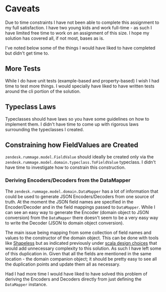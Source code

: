 # Caveats

Due to time constraints I have not been able to complete this assignment to my full satisfaction. I have two young kids and work full-time - as such I have limited free time to work on an assignment of this size. I hope my solution has covered all, if not most, bases as is.

I've noted below some of the things I would have liked to have completed but didn't get time to.

## More Tests

While I do have unit tests (example-based and property-based) I wish I had time to test more things. I would specially have liked to have written tests around the cli portion of the solution.

## Typeclass Laws

Typeclasses should have laws so you have some guidelines on how to implement them. I didn't have time to come up with rigorous laws surrounding the typeclasses I created.

## Constraining how FieldValues are Created

`zendesk.rummage.model.FieldValue` should ideally be created only via the `zendesk.rummage.model.domain.typeclass.ToFieldValue` typeclass. I didn't have time to investigate how to constrain this construction.


### Deriving Encoders/Decoders from the DataMapper

The `zendesk.rummage.model.domain.DataMapper` has a lot of information that could be used to generate JSON Encoders/Decoders from one source of truth. At the moment the JSON field names are specified in the Encoder/Decoder and in the field mappings passed to `DataMapper`. While I can see an easy way to generate the Encoder (domain object to JSON conversion) from the `DataMapper` there doesn't seem to be a very easy way to write the Decoder (JSON to domain object conversion).

The main issue being mapping from some collection of field names and values to the constructor of the domain object. This can be done with tools like [Shapeless](https://github.com/milessabin/shapeless) but as indicated previously under [scala design choices](scala-design-choices.md#shapeless) that would add unnecessary complexity to this solution. As such I have left some of this duplication in. Given that all the fields are mentioned in the same location - the domain companion object; it should be pretty easy to see all the duplication points and update them all as necessary.

Had I had more time I would have liked to have solved this problem of deriving the Encoders and Decoders directly from just defining the `DataMapper` instance.

